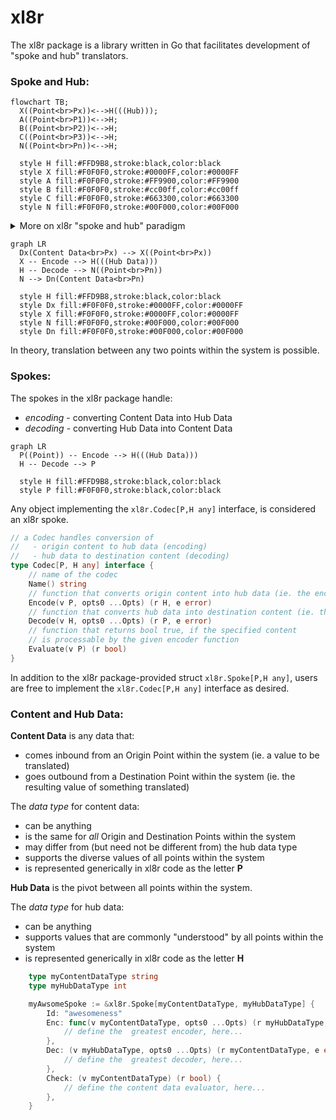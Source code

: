 # xl8r

The xl8r package is a library written in Go that facilitates development of "spoke and hub" translators.

### Spoke and Hub:
```mermaid
flowchart TB;
  X((Point<br>Px))<-->H(((Hub)));
  A((Point<br>P1))<-->H;
  B((Point<br>P2))<-->H;
  C((Point<br>P3))<-->H;
  N((Point<br>Pn))<-->H;

  style H fill:#FFD9B8,stroke:black,color:black
  style X fill:#F0F0F0,stroke:#0000FF,color:#0000FF
  style A fill:#F0F0F0,stroke:#FF9900,color:#FF9900
  style B fill:#F0F0F0,stroke:#cc00ff,color:#cc00ff
  style C fill:#F0F0F0,stroke:#663300,color:#663300
  style N fill:#F0F0F0,stroke:#00F000,color:#00F000

```
<details>

<summary>More on xl8r "spoke and hub" paradigm</summary>

In this paradigm, each point represents a different Origin and/or Destination for data translations.

For example, some content may be translated from `Point P1` to `Point P3`, where:
- `Point P1` is called "english"
- `Point P3` is called "spanish"
- the content to be translated is the value `string` "four"

In this example (and the `xl8r` package), `Point P1` is considered as the _Origin_ and `Point P3` as the _Destination_.

The _Hub_ represents a commonality between _all points_ in the system.
- the hub data, in this example, is the value `int` 4

The _Spoke_ represents the path to and from `Point` and `Hub`.
- from `Point` (_Origin_) to `Hub`, "content data" is converted to "hub data"  (ie. _Encoded_)
- from `Hub` to `Point` (_Destination_), "hub data" is converted to "content data"  (ie. _Decoded_)

Summarizing the "english" to "spanish" translation, in _spoke and hub_ terms:
- from "english": (`Point P1`) convert value `string` "four" to value `int` 4 (`Hub`)
- to "spanish": (`Hub`) convert value `int` 4 to value `string` "cuatro" (`Point P3`)

</details>

```mermaid
graph LR
  Dx(Content Data<br>Px) --> X((Point<br>Px))
  X -- Encode --> H(((Hub Data)))
  H -- Decode --> N((Point<br>Pn))
  N --> Dn(Content Data<br>Pn)

  style H fill:#FFD9B8,stroke:black,color:black
  style Dx fill:#F0F0F0,stroke:#0000FF,color:#0000FF
  style X fill:#F0F0F0,stroke:#0000FF,color:#0000FF
  style N fill:#F0F0F0,stroke:#00F000,color:#00F000
  style Dn fill:#F0F0F0,stroke:#00F000,color:#00F000
```

In theory, translation between any two points within the system is possible.

### Spokes:

The spokes in the xl8r package handle:
- _encoding_ - converting Content Data into Hub Data
- _decoding_ - converting Hub Data into Content Data

```mermaid
graph LR
  P((Point)) -- Encode --> H(((Hub Data)))
  H -- Decode --> P

  style H fill:#FFD9B8,stroke:black,color:black
  style P fill:#F0F0F0,stroke:black,color:black
```

Any object implementing the `xl8r.Codec[P,H any]` interface, is considered an xl8r spoke.

```go
// a Codec handles conversion of
//   - origin content to hub data (encoding)
//   - hub data to destination content (decoding)
type Codec[P, H any] interface {
	// name of the codec
	Name() string
	// function that converts origin content into hub data (ie. the encoder)
	Encode(v P, opts0 ...Opts) (r H, e error)
	// function that converts hub data into destination content (ie. the decoder)
	Decode(v H, opts0 ...Opts) (r P, e error)
	// function that returns bool true, if the specified content
	// is processable by the given encoder function
	Evaluate(v P) (r bool)
}
```

In addition to the xl8r package-provided struct `xl8r.Spoke[P,H any]`, users are free to implement the `xl8r.Codec[P,H any]` interface as desired.

### Content and Hub Data:

**Content Data** is any data that:
- comes inbound from an Origin Point within the system (ie. a value to be translated)
- goes outbound from a Destination Point within the system (ie. the resulting value of something translated)

The _data type_ for content data:
- can be anything
- is the same for _all_ Origin and Destination Points within the system
- may differ from (but need not be different from) the hub data type
- supports the diverse values of all points within the system
- is represented generically in xl8r code as the letter **P**

**Hub Data** is the pivot between all points within the system.

The _data type_ for hub data:
- can be anything
- supports values that are commonly "understood" by all points within the system
- is represented generically in xl8r code as the letter **H**
  
```go
	type myContentDataType string
	type myHubDataType int

	myAwsomeSpoke := &xl8r.Spoke[myContentDataType, myHubDataType] {
		Id: "awesomeness"
		Enc: func(v myContentDataType, opts0 ...Opts) (r myHubDataType, e error) {
			// define the  greatest encoder, here...
		},
		Dec: (v myHubDataType, opts0 ...Opts) (r myContentDataType, e error) {
			// define the  greatest decoder, here...
		},
		Check: (v myContentDataType) (r bool) {
			// define the content data evaluator, here...
		},
	}
```
